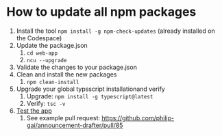 # How to update all npm packages

1. Install the tool `npm install -g npm-check-updates` (already installed on the Codespace)
2. Update the package.json
   1. `cd web-app`
   2. `ncu --upgrade`
3. Validate the changes to your package.json
4. Clean and install the new packages
   1. `npm clean-install`
5. Upgrade your global typsscript installationand verify
   1. Upgrade: `npm install -g typescript@latest`
   2. Verify: `tsc -v`
6. [Test the app](./testing.md)
   1. See example pull request: <https://github.com/philip-gai/announcement-drafter/pull/85>
